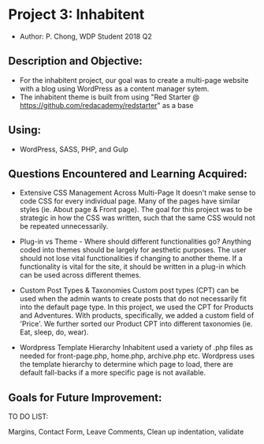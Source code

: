 # Project 3: Inhabitent
* Author: P. Chong, WDP Student 2018 Q2

## Description and Objective: 
- For the inhabitent project, our goal was to create a multi-page website with a blog using WordPress as a content manager sytem.
- The inhabitent theme is built from using "Red Starter @ https://github.com/redacademy/redstarter" as a base

## Using:
- WordPress, SASS, PHP, and Gulp

## Questions Encountered and Learning Acquired:
* Extensive CSS Management Across Multi-Page
It doesn't make sense to code CSS for every individual page.  Many of the pages have similar styles (ie. About page & Front page).  The goal for this project was to be strategic in how the CSS was written, such that the same CSS would not be repeated unnecessarily.

* Plug-in vs Theme - Where should different functionalities go?
Anything coded into themes should be largely for aesthetic purposes.  The user should not lose vital functionalities if changing to another theme.  If a functionality is vital for the site, it should be written in a plug-in which can be used across different themes.

* Custom Post Types & Taxonomies
Custom post types (CPT) can be used when the admin wants to create posts that do not necessarily fit into the default page type.  In this project, we used the CPT for Products and Adventures.  With products, specifically, we added a custom field of 'Price'.  We further sorted our Product CPT into different taxonomies (ie. Eat, sleep, do, wear).

* Wordpress Template Hierarchy
Inhabitent used a variety of .php files as needed for front-page.php, home.php, archive.php etc.  Wordpress uses the template hierarchy to determine which page to load, there are default fall-backs if a more specific page is not available.


## Goals for Future Improvement:

TO DO LIST:

Margins, Contact Form, Leave Comments, Clean up indentation, validate

